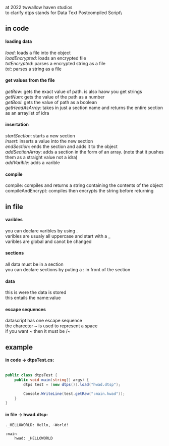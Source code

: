 at 2022 twwallow haven studios\
to clarify dtps stands for Data Text Postcompiled Script\

## in code

#### loading data
*load*: loads a file into the object\
*loadEncrypted*: loads an encrypted file\
*txtEncrypted*: parses a encrypted string as a file\
*txt*: parses a string as a file

#### get values from the file 
*getRaw*: gets the exact value of path. is also haow you get strings\
*getNum*: gets the value of the path as a number\
*getBool*: gets the value of path as a boolean\
*getHeadAsArray*: takes in just a section name and returns the entire section as an arraylist of idra

#### insertation
*startSection*: starts a new section\
*insert*: inserts a value into the new section\
*endSection*: ends the section and adds it to the object\
*addSectionArray*: adds a section in the form of an array.  (note that it pushes them as a straight value not a idra)\
*addVarible*: adds a varible

#### compile
compile: compiles and returns a string containing the contents of the object
compileAndEncrypt: compiles then encrypts the string before returning 

## in file

#### varibles
you can declare varibles by using .\
varibles are usualy all uppercase and start with a _\
varibles are global and canot be changed

#### sections
all data must be in a section\
you can declare sections by puting a : in front of the section

#### data
this is were the data is stored\
this entails the name:value

#### escape sequences
datascript has one escape sequence\
the charecter ~ is used to represent a space\
if you want ~ then it must be /~

## example

#### in code -> dtpsTest.cs:
```c#

public class dtpsTest {
    public void main(string[] args) {
        dtps test = (new dtps()).load("hwad.dtsp");

        Console.WriteLine(test.getRaw(":main.hwad"));
    }
}

```

#### in file -> hwad.dtsp:

```
._HELLOWORLD: Hello, ~World!

:main
    hwad: _HELLOWORLD
```

